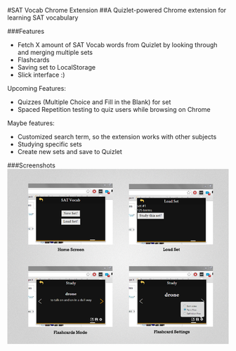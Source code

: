 #SAT Vocab Chrome Extension
##A Quizlet-powered Chrome extension for learning SAT vocabulary

###Features
* Fetch X amount of SAT Vocab words from Quizlet by looking through and merging multiple sets
* Flashcards
* Saving set to LocalStorage
* Slick interface :)

Upcoming Features:
* Quizzes (Multiple Choice and Fill in the Blank) for set
* Spaced Repetition testing to quiz users while browsing on Chrome

Maybe features:
* Customized search term, so the extension works with other subjects
* Studying specific sets
* Create new sets and save to Quizlet

###Screenshots
![Screenshots](/screenshots/screenshots.png)
